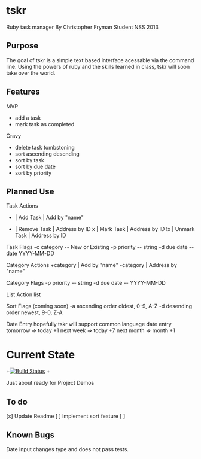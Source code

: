 tskr
=====

Ruby task manager
By Christopher Fryman
Student NSS 2013


Purpose
-------

The goal of tskr is a simple text based interface acessable via the command line. Using the powers of ruby and the skills learned in class, tskr will soon take over the world.


Features
--------

MVP
* add a task
* mark task as completed

Gravy
* delete task
    tombstoning
* sort
    ascending
    descnding
* sort by task
* sort by due date
* sort by priority


Planned Use
-----------

Task Actions
+  | Add Task     | Add by "name"
-  | Remove Task  | Address by ID
x  | Mark Task    | Address by ID
!x | Unmark Task  | Address by ID

Task Flags
-c category -- New or Existing
-p priority -- string
-d due date -- date YYYY-MM-DD

Category Actions
+category   | Add by "name"
-category   | Address by "name"

Category Flags
-p priority -- string
-d due date -- YYYY-MM-DD

List Action
list

Sort Flags (coming soon)
-a ascending order oldest, 0-9, A-Z
-d desending order newest, 9-0, Z-A

Date Entry
hopefully tskr will support common language date entry
tomorrow => today +1
next week => today +7
next month => month +1


Current State
=============

+[![Build Status](https://travis-ci.org/farfromguam/tskr.png)](https://travis-ci.org/farfromguam/tskr)
+

Just about ready for Project Demos


To do
-----

[x] Update Readme
[ ] Implement sort feature
[ ]


Known Bugs
----------

Date input changes type and does not pass tests.

